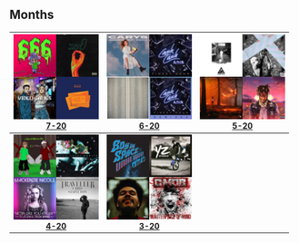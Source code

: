 ## Months
[start-desc]: #

[//]: # (Replace this line with a description persistent with the repository.)

[end-desc]: #

<a href="7-20/songs.md"><img width="150" height="150" src="7-20/cover.jpg"><br><b>7-20<b></a>|<a href="6-20/songs.md"><img width="150" height="150" src="6-20/cover.jpg"><br><b>6-20<b></a>|<a href="5-20/songs.md"><img width="150" height="150" src="5-20/cover.jpg"><br><b>5-20<b></a>
:--:|:--:|:--:
<a href="4-20/songs.md"><img width="150" height="150" src="4-20/cover.jpg"><br><b>4-20<b></a>|<a href="3-20/songs.md"><img width="150" height="150" src="3-20/cover.jpg"><br><b>3-20<b></a>|<a/>

